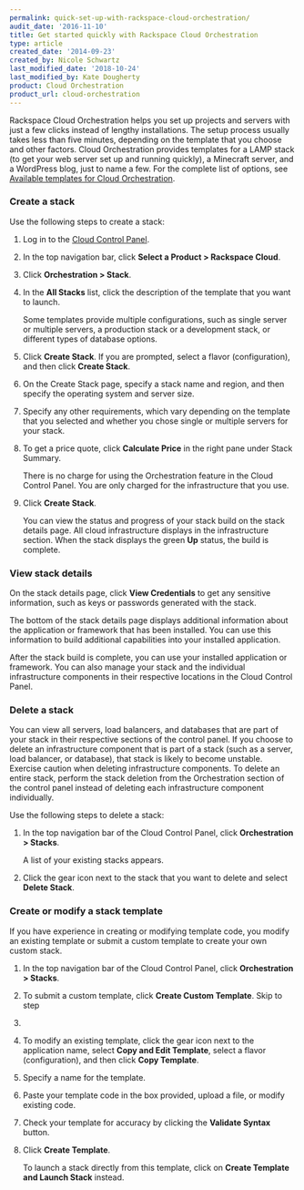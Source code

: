 ```yaml
---
permalink: quick-set-up-with-rackspace-cloud-orchestration/
audit_date: '2016-11-10'
title: Get started quickly with Rackspace Cloud Orchestration
type: article
created_date: '2014-09-23'
created_by: Nicole Schwartz
last_modified_date: '2018-10-24'
last_modified_by: Kate Dougherty
product: Cloud Orchestration
product_url: cloud-orchestration
---
```


Rackspace Cloud Orchestration helps you set up projects and servers with just a
few clicks instead of lengthy installations. The setup process usually takes
less than five minutes, depending on the template that you choose and other
factors. Cloud Orchestration provides templates for a LAMP stack (to get your
web server set up and running quickly), a Minecraft server, and a WordPress
blog, just to name a few. For the complete list of options, see
[Available templates for Cloud
Orchestration](/how-to/available-templates-for-cloud-orchestration).

### Create a stack

Use the following steps to create a stack:

1. Log in to the [Cloud Control Panel](https://login.rackspace.com/).

2. In the top navigation bar, click **Select a Product > Rackspace Cloud**.

3. Click **Orchestration > Stack**.

4. In the **All Stacks** list, click the description of the template that you
want to launch.

   Some templates provide multiple configurations, such as single server or
   multiple servers, a production stack or a development stack, or
   different types of database options.

5. Click **Create Stack**. If you are prompted, select a flavor (configuration), and then click **Create Stack**.

6. On the Create Stack page, specify a stack name and region, and then specify
the operating system and server size.

7. Specify any other requirements, which vary depending on the template that
you selected and whether you chose single or multiple servers for your stack.

8. To get a price quote, click **Calculate Price** in the right pane under
Stack Summary.

   There is no charge for using the Orchestration feature in the Cloud Control Panel. You are only charged for the infrastructure that you use.

9. Click **Create Stack**.

    You can view the status and progress of your stack build on the stack
    details page. All cloud infrastructure displays in the infrastructure
    section. When the stack displays the green **Up** status, the build is
    complete.

### View stack details

On the stack details page, click **View Credentials** to get any sensitive
information, such as keys or passwords generated with the stack.

The bottom of the stack details page displays additional information about the
application or framework that has been installed. You can use this information
to build additional capabilities into your installed application.

After the stack build is complete, you can use your installed application or
framework. You can also manage your stack and the individual infrastructure
components in their respective locations in the Cloud Control Panel.

### Delete a stack

You can view all servers, load balancers, and databases that are part of your
stack in their respective sections of the control panel. If you choose to
delete an infrastructure component that is part of a stack (such as a server,
load balancer, or database), that stack is likely to become unstable. Exercise
caution when deleting infrastructure components. To delete an entire stack,
perform the stack deletion from the Orchestration section of the control panel
instead of deleting each infrastructure component individually.

Use the following steps to delete a stack:

1. In the top navigation bar of the Cloud Control Panel, click
   **Orchestration > Stacks**.

    A list of your existing stacks appears.

2. Click the gear icon next to the stack that you want to delete and select
   **Delete Stack**.

### Create or modify a stack template

If you have experience in creating or modifying template code, you modify an
existing template or submit a custom template to create your own custom stack.

1. In the top navigation bar of the Cloud Control Panel, click **Orchestration > Stacks**.

2. To submit a custom template, click **Create Custom Template**. Skip to step
4.

3. To modify an existing template, click the gear icon next to the application
name, select **Copy and Edit Template**, select a flavor (configuration), and
then click **Copy Template**.

4. Specify a name for the template.

5. Paste your template code in the box provided, upload a file, or modify
existing code.

6. Check your template for accuracy by clicking the **Validate Syntax** button.

7. Click **Create Template**.

   To launch a stack directly from this template, click on **Create Template
   and Launch Stack** instead.
